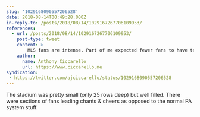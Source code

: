 ```yaml
---
slug: '1029168090557206528'
date: 2018-08-14T00:49:28.000Z
in-reply-to: /posts/2018/08/14/1029167267706109953/
references:
  - url: /posts/2018/08/14/1029167267706109953/
    post-type: tweet
    content: >
        MLS fans are intense. Part of me expected fewer fans to have team gear but I would say the percentage was &gt;= the major sports games I've been to.
    author:
      name: Anthony Ciccarello
      url: https://www.ciccarello.me
syndication:
 - https://twitter.com/ajciccarello/status/1029168090557206528
---
```


The stadium was pretty small (only 25 rows deep) but well filled. There were sections of fans leading chants &amp; cheers as opposed to the normal PA system stuff.
